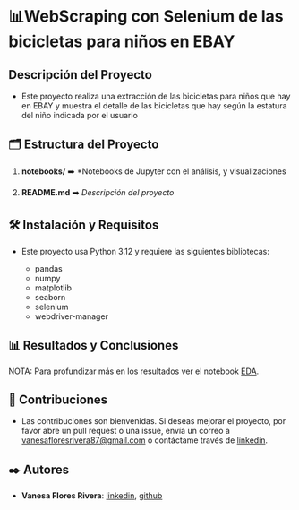 
# 📊WebScraping con Selenium de las bicicletas para niños en EBAY

## Descripción del Proyecto

- Este proyecto realiza una extracción de las bicicletas para niños que hay en EBAY y muestra el detalle de las bicicletas que hay según la estatura del niño indicada por el usuario

## 🗂️ Estructura del Proyecto

1. **notebooks/**           ➡️                  *Notebooks de Jupyter con el análisis, y  visualizaciones

2. **README.md**    ➡️         *Descripción del proyecto*

    


## 🛠️ Instalación y Requisitos

- Este proyecto usa Python 3.12 y requiere las siguientes bibliotecas:

    - pandas
    - numpy
    - matplotlib
    - seaborn
    - selenium
    - webdriver-manager



## 📊 Resultados y Conclusiones

NOTA: Para profundizar más en los resultados ver el notebook [EDA](/Notebooks/EDA.ipynb).



## 🤝 Contribuciones

   -  Las contribuciones son bienvenidas. Si deseas mejorar el proyecto, por favor abre un pull request o una issue, envía un correo a vanesafloresrivera87@gmail.com o contáctame través de [linkedin](https://www.linkedin.com/in/vanesa-flores-rivera/).


## ✒️ Autores

   - **Vanesa Flores Rivera**: [linkedin](https://www.linkedin.com/in/vanesa-flores-rivera/), [github](https://github.com/VanesaFloresRivera)